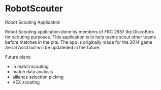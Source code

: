 RobotScouter
============

Robot Scouting Application


Robot Scouting application done by members of FRC 2587 the DiscoBots for scouting purposes. This application is to help teams 
scout other teams before matches in the pits. The app is originally made for the 2014 game Aerial Assit but will be updateded
in the future.

Future plans:
- in match scouting
- match data analysis
- alliance selection picking
- VEX scouting
